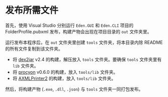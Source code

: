 # 发布所需文件

首先，使用 Visual Studio 分别运行 `Eden.GUI` 和 `Eden.CLI` 项目的 FolderProfile.pubxml 发布，构建产物会出现在项目目录的 `out` 文件夹里。

运行发布本程序后，在 `out` 文件夹里创建 `tools` 文件夹，将本目录内除 README 的所有文件复制到该文件夹。  
+ 将 [dex2jar](https://github.com/pxb1988/dex2jar/releases) v2.4 的构建，解压放入 `tools` 文件夹。要确保 `tools` 文件夹里有 `lib` 文件夹。
+ 将 [procyon](https://github.com/mstrobel/procyon/releases) v0.6.0 的构建，放入 `tools/lib` 文件夹。
+ 将 [AXMLPrinter2](https://storage.googleapis.com/google-code-archive-downloads/v2/code.google.com/android4me/AXMLPrinter2.jar) 的构建，放入 `tools/lib` 文件夹。

然后，将构建产物 (`.exe`, `.dll`, `.json`) 与 `tools` 文件夹一同打包发布。
